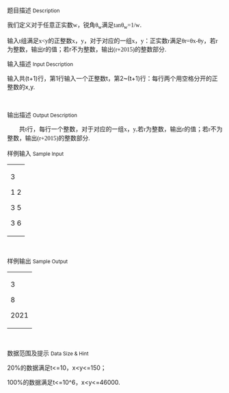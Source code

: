 <div class="panel panel-default">
<div class="area-title">
<span>
题目描述
<small>Description</small>
</span></div>
<div class="panel-body">

<p style=""><span style="">我们定义对于任意正实数<span style="font-family: 'times new roman';">w</span>，锐角<span style="font-family: 'times new roman';">θ<sub>w</sub></span>满足<span style="font-family: 'times new roman';">tan</span><span style="font-family: 'times new roman';">θ<sub>w</sub></span><span style="font-family: 'times new roman';">=</span><span style="font-family: 'times new roman';">1</span><span style="font-family: 'times new roman';">/w</span></span><span style="">.</span></p><p style=""><span style="">输入<span style="font-family: 'times new roman';">t</span>组满足<span style="font-family: 'times new roman';">x&lt;y</span>的正整数<span style="font-family: 'times new roman';">x，y</span>，对于对应的一组<span style="font-family: 'times new roman';">x，y</span>：正实数<span style="font-family: 'times new roman';">r</span>满足<span style="font-family: 'times new roman';">θ<span style="">r</span>=<span style="font-family: 'times new roman';">θ<span style="">x</span>-<span style="font-family: 'times new roman';">θ<span style="">y</span></span></span></span><span style="font-family: 'times new roman';">，</span>若<span style="font-family: 'times new roman';">r</span>为整数，输出r的值；若r不为整数，输出<span style="font-family: 'times new roman';">(r+2015)</span></span><span style="">的整数部分</span><span style="">.</span></p>

</div>
</div>

<div class="panel panel-default">
<div class="area-title">
<span>
输入描述
<small>Input Description</small>
</span></div>
<div class="panel-body">
<p style=""><span style="">输入共(t+1)</span><span style="">行，第1行输入一个正整数t</span><span style="">，第2~(t+1)</span><span style="">行：每行两个用空格分开的正整数的x,y.</span></p><p><br></p>

</div>
</div>
<div  class="panel panel-default">
<div class="area-title">
<span>
输出描述
<small>Output Description</small>
</span></div>
<div class="panel-body">

<p style="text-indent: 28px; line-height: 150%; text-align: justify;"><span style="font-family: 宋体; line-height: 150%;">共</span><span style="font-family: &#39;times new roman&#39;;">t</span><span style="font-family: 宋体; line-height: 150%;">行，每行一个整数，</span><span style="font-family: 宋体;">对于对应的一组</span><span style="font-family: &#39;times new roman&#39;;">x，y</span><span style="line-height: 150%; font-family: &#39;times new roman&#39;;"><span style="font-family: 宋体, SimSun;">,<span style="font-family: 宋体;">若<span style="font-family: &#39;times new roman&#39;;">r</span>为整数，输出r的值；若r不为整数，输出<span style="font-family: &#39;times new roman&#39;;">(r+2015)</span></span><span style="font-family: 宋体;">的整数部分</span><span style="font-family: 宋体;">.</span></span></span></p>

</div>
</div>


<div class="panel panel-default">
<div class="area-title">
<span>
样例输入
<small>Sample Input</small>
</span></div>
<div class="panel-body">
<table cellpadding="0" cellspacing="0"><tbody><tr><td style="" valign="top"><p style=""><span style="">3</span></p><p style=""><span style="">1 2</span></p><p style=""><span style="">3 5</span></p><p style=""><span style="">3 6</span></p></td></tr></tbody></table><p><br></p>

</div>
</div>

<div class="panel panel-default">
<div class="area-title">
<span>
样例输出
<small>Sample Output</small>
</span></div>
<div class="panel-body">
<table cellpadding="0" cellspacing="0"><tbody><tr><td style="" valign="top"><p style=""><span style="">3</span></p><p style=""><span style="">8</span></p><p style=""><span style="">2021</span></p></td></tr></tbody></table><p><br></p>

</div>
</div>

<div class="panel panel-default">
<div class="area-title">
<span>
数据范围及提示
<small>Data Size & Hint</small>
</span></div>
<div class="panel-body">
<p style=""><span style="">20%的数据满足t&lt;=10</span><span style="">，x&lt;y&lt;=150</span><span style="">；</span></p><p><span style="">100%的数据满足t&lt;=10^6</span><span style="">，x&lt;y&lt;=46000.</span></p>
</div>
</div>